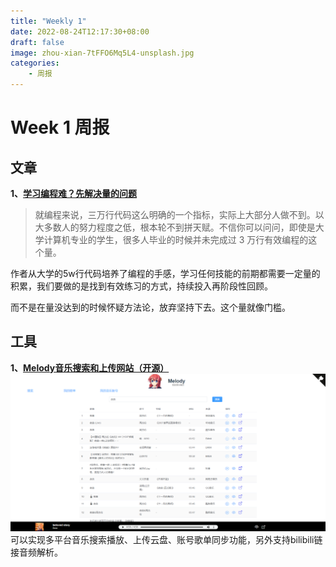 ```yaml
---
title: "Weekly 1"
date: 2022-08-24T12:17:30+08:00
draft: false
image: zhou-xian-7tFFO6Mq5L4-unsplash.jpg
categories:
    - 周报
---
```


# Week 1 周报

## 文章

**1、[学习编程难？先解决量的问题](https://catcoding.me/p/entry-for-learning-programming/)**

> 就编程来说，三万行代码这么明确的一个指标，实际上大部分人做不到。以大多数人的努力程度之低，根本轮不到拼天赋。不信你可以问问，即使是大学计算机专业的学生，很多人毕业的时候并未完成过 3 万行有效编程的这个量。

作者从大学的5w行代码培养了编程的手感，学习任何技能的前期都需要一定量的积累，我们要做的是找到有效练习的方式，持续投入再阶段性回顾。

而不是在量没达到的时候怀疑方法论，放弃坚持下去。这个量就像门槛。

## 工具

**1、[Melody音乐搜索和上传网站（开源）](https://github.com/foamzou/melody)**
![Melody](melody.png)
可以实现多平台音乐搜索播放、上传云盘、账号歌单同步功能，另外支持bilibili链接音频解析。